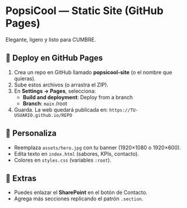 # PopsiCool — Static Site (GitHub Pages)
Elegante, ligero y listo para CUMBRE.

## 🚀 Deploy en GitHub Pages
1. Crea un repo en GitHub llamado **popsicool-site** (o el nombre que quieras).
2. Sube estos archivos (o arrastra el ZIP).
3. En **Settings → Pages**, selecciona:
   - **Build and deployment**: Deploy from a branch
   - **Branch**: `main` /root
4. Guarda. La web quedará publicada en: `https://TU-USUARIO.github.io/REPO`

## 🧩 Personaliza
- Reemplaza `assets/hero.jpg` con tu banner (1920×1080 o 1920×600). 
- Edita texto en `index.html` (sabores, KPIs, contacto).
- Colores en `styles.css` (variables `:root`).

## 🔗 Extras
- Puedes enlazar el **SharePoint** en el botón de Contacto.
- Agrega más secciones replicando el patrón `.section`.
